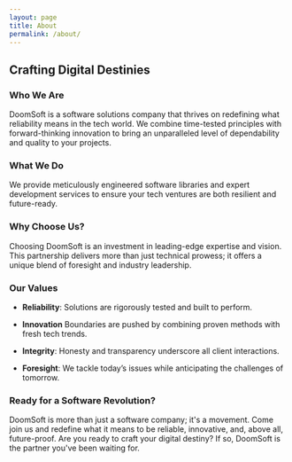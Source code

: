 ```yaml
---
layout: page
title: About
permalink: /about/
---
```


## Crafting Digital Destinies

### Who We Are
DoomSoft is a software solutions company that thrives on redefining what reliability means in the tech world. We combine time-tested principles with forward-thinking innovation to bring an unparalleled level of dependability and quality to your projects.

### What We Do
We provide meticulously engineered software libraries and expert development services to ensure your tech ventures are both resilient and future-ready.

### Why Choose Us?
Choosing DoomSoft is an investment in leading-edge expertise and vision. This partnership delivers more than just technical prowess; it offers a unique blend of foresight and industry leadership.

### Our Values
* **Reliability**: Solutions are rigorously tested and built to perform.

* **Innovation** Boundaries are pushed by combining proven methods with fresh tech trends.

* **Integrity**: Honesty and transparency underscore all client interactions.

* **Foresight**: We tackle today’s issues while anticipating the challenges of tomorrow.

### Ready for a Software Revolution?
DoomSoft is more than just a software company; it's a movement. Come join us and redefine what it means to be reliable, innovative, and, above all, future-proof. Are you ready to craft your digital destiny? If so, DoomSoft is the partner you've been waiting for.
